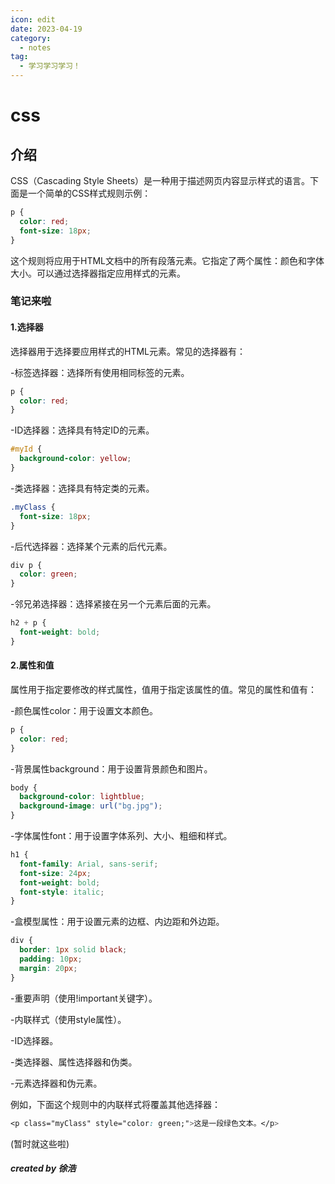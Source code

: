 ```yaml
---
icon: edit
date: 2023-04-19
category:
  - notes
tag:
  - 学习学习学习！
---
```


# css

## 介绍

CSS（Cascading Style Sheets）是一种用于描述网页内容显示样式的语言。下面是一个简单的CSS样式规则示例：

```css
p {
  color: red;
  font-size: 18px;
}
```
这个规则将应用于HTML文档中的所有段落元素。它指定了两个属性：颜色和字体大小。可以通过选择器指定应用样式的元素。

### 笔记来啦
#### 1.选择器
选择器用于选择要应用样式的HTML元素。常见的选择器有：

-标签选择器：选择所有使用相同标签的元素。

```css
p {
  color: red;
}
```

-ID选择器：选择具有特定ID的元素。

```css
#myId {
  background-color: yellow;
}
```
-类选择器：选择具有特定类的元素。

```css
.myClass {
  font-size: 18px;
}
```
-后代选择器：选择某个元素的后代元素。

```css
div p {
  color: green;
}
```

-邻兄弟选择器：选择紧接在另一个元素后面的元素。

```css
h2 + p {
  font-weight: bold;
}
```

#### 2.属性和值
属性用于指定要修改的样式属性，值用于指定该属性的值。常见的属性和值有：

-颜色属性color：用于设置文本颜色。

```css
p {
  color: red;
}
```

-背景属性background：用于设置背景颜色和图片。

```css
body {
  background-color: lightblue;
  background-image: url("bg.jpg");
}

```
-字体属性font：用于设置字体系列、大小、粗细和样式。

```css
h1 {
  font-family: Arial, sans-serif;
  font-size: 24px;
  font-weight: bold;
  font-style: italic;
}
```

-盒模型属性：用于设置元素的边框、内边距和外边距。

```css
div {
  border: 1px solid black;
  padding: 10px;
  margin: 20px;
}
```
<!-- #### 声明和规则
声明由属性和值组成，用花括号括起来，形成样式规则。每个规则可以应用到一个或多个选择器。例如：
```css
h1, h2 {
  color: blue;
  font-size: 24px;
}
```
这个规则将应用于所有<h1>和<h2>元素，将文本颜色设置为蓝色，字体大小设置为24像素。

#### 优先级

当多个规则应用于同一个元素时，优先级决定哪个规则将应用。CSS优先级按照以下规则： -->

-重要声明（使用!important关键字）。

-内联样式（使用style属性）。

-ID选择器。

-类选择器、属性选择器和伪类。

-元素选择器和伪元素。

例如，下面这个规则中的内联样式将覆盖其他选择器：

```css
<p class="myClass" style="color: green;">这是一段绿色文本。</p>
```

(暂时就这些啦)


##### created by 徐浩
